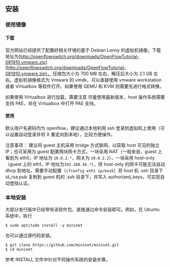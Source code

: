 ## 安装

### 使用镜像
#### 下载
官方网站已经提供了配置好相关环境的基于 Debian Lenny 的虚拟机镜像，下载地址为[http://openflowswitch.org/downloads/OpenFlowTutorial-081910.vmware.zip](http://openflowswitch.org/downloads/OpenFlowTutorial-081910.vmware.zip)， 压缩包大小为 700 MB 左右，解压后大小为 2.1 GB 左右。虚拟机镜像格式为 Vmware 的 vmdk，可以直接使用 vmware workstation 或者 Virtualbox 等软件打开。如果使用 QEMU 和 KVM 则需要先进行格式转换。

如果使用 Virtualbox 进行加载，需要注意
尽量使用最新版本，host 操作系统需要支持 PAE，并在 Virtualbox 中打开 PAE 支持。

#### 使用
默认用户名密码均为 openflow，建议通过本地利用 ssh 登录到虚拟机上使用（可以设置自动登录并将 X 重定向到本地），比较方便操作。

注意事项：
建议将 guest 主机采用 bridge 方式联网，以获取 host 可见的独立 IP；也可采用为 guest 配置两块网卡方式，一块采用 NAT（一般来说，guest 上看到为 eth0，IP 地址为 `10.0.2.*`，网关为 `10.0.2.2`），一块采用 host-only（guest 上的 eth1，IP 地址为`192.168.56.*`），但 host-only 的网卡可能无法自动 dhcp 到地址，需要手动配置（`ifconfig eth1 ip/mask`）将 host 机 .ssh 目录下 id_rsa.pub 复制到 guest 机的 .ssh 目录下，并写入 authorized_keys，可实现自动登陆认证。


### 本地安装
大部分发行版中已经带有该软件包，直接通过命令安装即可。例如，在 Ubuntu 系统中，执行

```
$ sudo aptitude install -y mininet
```

也可以通过源代码安装。
```
$ git clone https://github.com/mininet/mininet.git
$ cd mininet
```
参考 INSTALL 文件中针对不同操作系统的安装步骤。

